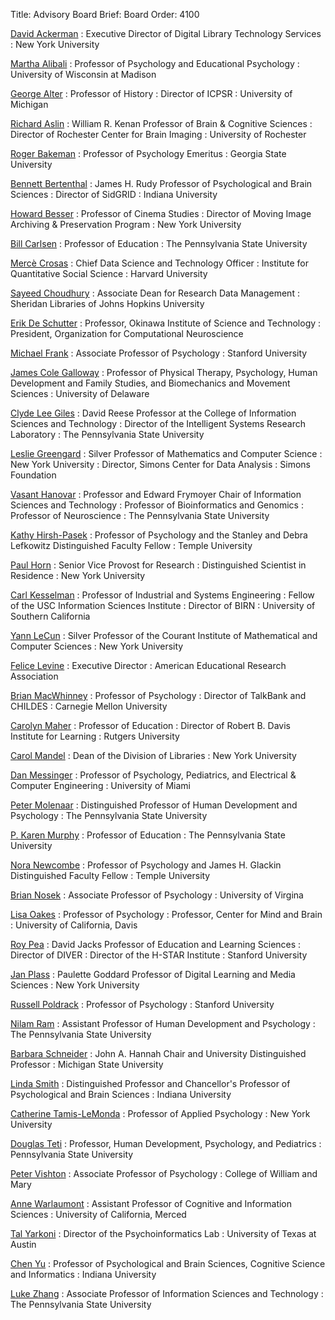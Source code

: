 Title: Advisory Board
Brief: Board
Order: 4100

[David Ackerman](http://www.nyu.edu/about/leadership-university-administration/office-of-the-president/office-of-the-executivevicepresident/finance-and-budget/information-technology.html)
:	Executive Director of Digital Library Technology Services
:	New York University

[Martha Alibali](http://experts.news.wisc.edu/experts/471)
:	Professor of Psychology and Educational Psychology
:	University of Wisconsin at Madison

[George Alter](http://www.psc.isr.umich.edu/people/profile/107/George_C_Alter)
:	Professor of History
:	Director of ICPSR
:	University of Michigan

[Richard Aslin](http://www.bcs.rochester.edu/people/faculty/aslin_richard/index.html)
:	William R. Kenan Professor of Brain &amp; Cognitive Sciences
:	Director of Rochester Center for Brain Imaging
:	University of Rochester

[Roger Bakeman](http://www2.gsu.edu/~wwwpsy/bakeman.html)
:	Professor of Psychology Emeritus
:	Georgia State University

[Bennett Bertenthal](http://psych.indiana.edu/faculty/bbertent.php)
:	James H. Rudy Professor of Psychological and Brain Sciences
:	Director of SidGRID
:	Indiana University

[Howard Besser](http://cinema.tisch.nyu.edu/object/BesserH.html)
:	Professor of Cinema Studies
:	Director of Moving Image Archiving &amp; Preservation Program
:	New York University

[Bill Carlsen](https://www.ed.psu.edu/c-and-i/directory/william-carlsen)
:	Professor of Education
:	The Pennsylvania State University

[Mercè Crosas](http://scholar.harvard.edu/mercecrosas/home)
:	Chief Data Science and Technology Officer
:	Institute for Quantitative Social Science
:	Harvard University

[Sayeed Choudhury](http://www.educause.edu/members/sayeed-choudhury)
:	Associate Dean for Research Data Management
:	Sheridan Libraries of Johns Hopkins University

[Erik De Schutter](https://groups.oist.jp/cnu/erik-de-schutter)
:	Professor, Okinawa Institute of Science and Technology
:	President, Organization for Computational Neuroscience

[Michael Frank](http://web.stanford.edu/~mcfrank/)
:	Associate Professor of Psychology
:	Stanford University

[James Cole Galloway](http://www.udel.edu/PT/About%20Us/People/galloway.html)
:	Professor of Physical Therapy, Psychology, Human Development and Family Studies, and Biomechanics and Movement Sciences
:	University of Delaware

[Clyde Lee Giles](http://ist.psu.edu/directory/clg20)
:	David Reese Professor at the College of Information Sciences and Technology
:	Director of the Intelligent Systems Research Laboratory
:	The Pennsylvania State University

[Leslie Greengard](http://www.math.nyu.edu/people/profiles/GREENGARD_Leslie.html)
:	Silver Professor of Mathematics and Computer Science
:	New York University
:	Director, Simons Center for Data Analysis
:	Simons Foundation

[Vasant Hanovar](https://www.ist.psu.edu/directory/faculty/vuh14)
:	Professor and Edward Frymoyer Chair of Information Sciences and Technology
:	Professor of Bioinformatics and Genomics
:	Professor of Neuroscience
:	The Pennsylvania State University

[Kathy Hirsh-Pasek](http://www.cla.temple.edu/psychology/faculty/kathryn-hirsh-pasek/)
:	Professor of Psychology and the Stanley and Debra Lefkowitz Distinguished Faculty Fellow
:	Temple University

[Paul Horn](https://www.nyu.edu/about/leadership-university-administration/office-of-the-president/office-of-the-provost/research-engineering-technology/bios/paul-horn.html)
:	Senior Vice Provost for Research
:	Distinguished Scientist in Residence
:	New York University

[Carl Kesselman](http://www.isi.edu/about/bio/carl_kesselman)
:	Professor of Industrial and Systems Engineering
:	Fellow of the USC Information Sciences Institute
:	Director of BIRN
:	University of Southern California

[Yann LeCun](http://yann.lecun.com/)
:	Silver Professor of the Courant Institute of Mathematical and Computer Sciences
:	New York University

[Felice Levine](http://www.aera.net/AboutAERA/WhoWeAre/ExecutiveDirectorofAERA/tabid/11378/Default.aspx)
:	Executive Director
:	American Educational Research Association

[Brian MacWhinney](http://psyling.psy.cmu.edu/)
:	Professor of Psychology
:	Director of TalkBank and CHILDES
:	Carnegie Mellon University

[Carolyn Maher](http://gse.rutgers.edu/carolyn_maher)
:	Professor of Education
:	Director of Robert B. Davis Institute for Learning
:	Rutgers University

[Carol Mandel](http://library.nyu.edu/about/dean.html)
:	Dean of the Division of Libraries
:	New York University

[Dan Messinger](http://www.psy.miami.edu/faculty/dmessinger/)
:	Professor of Psychology, Pediatrics, and Electrical & Computer Engineering
:	University of Miami

[Peter Molenaar](http://www.hhdev.psu.edu/hdfs/directory/bio.aspx?id=137)
:	Distinguished Professor of Human Development and Psychology
:	The Pennsylvania State University

[P. Karen Murphy](https://www.ed.psu.edu/epcse/edpsych/people/karen-murphy)
:	Professor of Education
:	The Pennsylvania State University

[Nora Newcombe](http://www.cla.temple.edu/psychology/faculty/nora-newcombe/)
:	Professor of Psychology and James H. Glackin Distinguished Faculty Fellow
:	Temple University

[Brian Nosek](https://avillage.web.virginia.edu/Psych/Faculty/Profile/Brian-A-Nosek)
: Associate Professor of Psychology
: University of Virgina 

[Lisa Oakes](http://mindbrain.ucdavis.edu/people/lmoakes)
:	Professor of Psychology
:	Professor, Center for Mind and Brain
:	University of California, Davis

[Roy Pea](https://ed.stanford.edu/faculty/roypea)
:	David Jacks Professor of Education and Learning Sciences
:	Director of DIVER
:	Director of the H-STAR Institute
:	Stanford University

[Jan Plass](http://steinhardt.nyu.edu/faculty_bios/view/Jan_Plass)
:	Paulette Goddard Professor of Digital Learning and Media Sciences
:	New York University

[Russell Poldrack](https://profiles.stanford.edu/russell-poldrack)
:	Professor of Psychology
:	Stanford University

[Nilam Ram](http://www.hhdev.psu.edu/hdfs/directory/bio.aspx?id=138)
:	Assistant Professor of Human Development and Psychology
:	The Pennsylvania State University

[Barbara Schneider](http://education.msu.edu/search/Formview.aspx?email=bschneid%40msu.edu)
:	John A. Hannah Chair and University Distinguished Professor
:	Michigan State University

[Linda Smith](http://psych.indiana.edu/faculty/smith4.php)
:	Distinguished Professor and Chancellor's Professor of Psychological and Brain Sciences
:	Indiana University

[Catherine Tamis-LeMonda](http://steinhardt.nyu.edu/faculty/Catherine_Tamis-LeMonda)
:	Professor of Applied Psychology
:	New York University

[Douglas Teti](http://www.hhd.psu.edu/hdfs/directory/Bio.aspx?id=DouglasTeti)
: Professor, Human Development, Psychology, and Pediatrics
: Pennsylvania State University

[Peter Vishton](http://www.wm.edu/as/psychology/faculty/facultydirectory/vishton_p.php)
:	Associate Professor of Psychology
:	College of William and Mary

[Anne Warlaumont](http://www.ucmerced.edu/content/anne-s-warlaumont)
:	Assistant Professor of Cognitive and Information Sciences
:	University of California, Merced

[Tal Yarkoni](http://talyarkoni.org/)
: Director of the Psychoinformatics Lab
: University of Texas at Austin

[Chen Yu](http://psych.indiana.edu/faculty/chenyu.php)
:	Professor of Psychological and Brain Sciences, Cognitive Science and Informatics 
:	Indiana University

[Luke Zhang](http://ist.psu.edu/directory/xuz14)
:	Associate Professor of Information Sciences and Technology
:	The Pennsylvania State University
